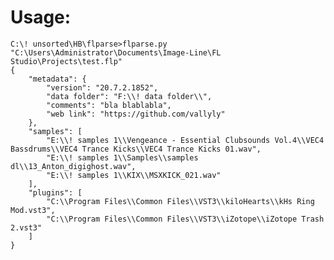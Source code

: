 # Usage:


	C:\! unsorted\HB\flparse>flparse.py "C:\Users\Administrator\Documents\Image-Line\FL Studio\Projects\test.flp"
	{
	    "metadata": {
	        "version": "20.7.2.1852",
	        "data folder": "F:\\! data folder\\",
	        "comments": "bla blablabla",
	        "web link": "https://github.com/vallyly"
	    },
	    "samples": [
	        "E:\\! samples 1\\Vengeance - Essential Clubsounds Vol.4\\VEC4 Bassdrums\\VEC4 Trance Kicks\\VEC4 Trance Kicks 01.wav",
	        "E:\\! samples 1\\Samples\\samples dl\\13_Anton_digighost.wav",
	        "E:\\! samples 1\\KIX\\MSXKICK_021.wav"
	    ],
	    "plugins": [
	        "C:\\Program Files\\Common Files\\VST3\\kiloHearts\\kHs Ring Mod.vst3",
	        "C:\\Program Files\\Common Files\\VST3\\iZotope\\iZotope Trash 2.vst3"
	    ]
	}

